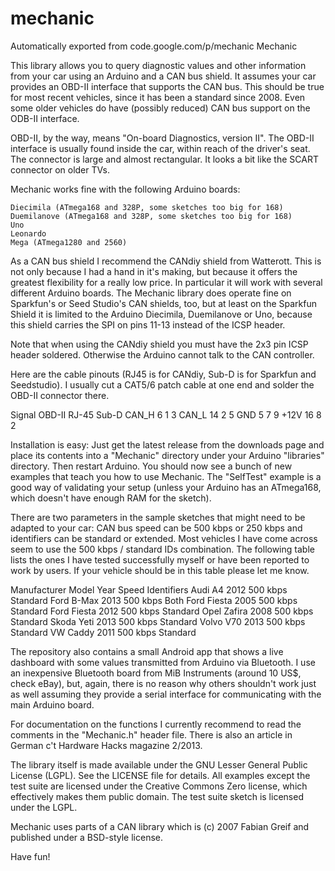 # mechanic
Automatically exported from code.google.com/p/mechanic
Mechanic

This library allows you to query diagnostic values and other information from your car using an Arduino and a CAN bus shield. It assumes your car provides an OBD-II interface that supports the CAN bus. This should be true for most recent vehicles, since it has been a standard since 2008. Even some older vehicles do have (possibly reduced) CAN bus support on the ODB-II interface.

OBD-II, by the way, means "On-board Diagnostics, version II". The OBD-II interface is usually found inside the car, within reach of the driver's seat. The connector is large and almost rectangular. It looks a bit like the SCART connector on older TVs.

Mechanic works fine with the following Arduino boards:

    Diecimila (ATmega168 and 328P, some sketches too big for 168)
    Duemilanove (ATmega168 and 328P, some sketches too big for 168)
    Uno
    Leonardo
    Mega (ATmega1280 and 2560) 

As a CAN bus shield I recommend the CANdiy shield from Watterott. This is not only because I had a hand in it's making, but because it offers the greatest flexibility for a really low price. In particular it will work with several different Arduino boards. The Mechanic library does operate fine on Sparkfun's or Seed Studio's CAN shields, too, but at least on the Sparkfun Shield it is limited to the Arduino Diecimila, Duemilanove or Uno, because this shield carries the SPI on pins 11-13 instead of the ICSP header.

Note that when using the CANdiy shield you must have the 2x3 pin ICSP header soldered. Otherwise the Arduino cannot talk to the CAN controller.

Here are the cable pinouts (RJ45 is for CANdiy, Sub-D is for Sparkfun and Seedstudio). I usually cut a CAT5/6 patch cable at one end and solder the OBD-II connector there.

 Signal 	OBD-II 	RJ-45 	Sub-D
 CAN_H 	 6 	 1 	 3
 CAN_L 	 14 	 2 	5
GND 	 5 	 7 	 9
 +12V 	 16 	8 	2

Installation is easy: Just get the latest release from the downloads page and place its contents into a "Mechanic" directory under your Arduino "libraries" directory. Then restart Arduino. You should now see a bunch of new examples that teach you how to use Mechanic. The "SelfTest" example is a good way of validating your setup (unless your Arduino has an ATmega168, which doesn't have enough RAM for the sketch).

There are two parameters in the sample sketches that might need to be adapted to your car: CAN bus speed can be 500 kbps or 250 kbps and identifiers can be standard or extended. Most vehicles I have come across seem to use the 500 kbps / standard IDs combination. The following table lists the ones I have tested successfully myself or have been reported to work by users. If your vehicle should be in this table please let me know.

Manufacturer 	Model 	Year 	Speed 	Identifiers
Audi 	A4 	2012 	500 kbps 	Standard
Ford 	B-Max 	2013 	500 kbps 	Both
Ford 	Fiesta 	2005 	500 kbps 	Standard
Ford 	Fiesta 	2012 	500 kbps 	Standard
Opel 	Zafira 	2008 	500 kbps 	Standard
Skoda 	Yeti 	2013 	500 kbps 	Standard
Volvo 	V70 	2013 	500 kbps 	Standard
VW 	Caddy 	2011 	500 kbps 	Standard

The repository also contains a small Android app that shows a live dashboard with some values transmitted from Arduino via Bluetooth. I use an inexpensive Bluetooth board from MiB Instruments (around 10 US$, check eBay), but, again, there is no reason why others shouldn't work just as well assuming they provide a serial interface for communicating with the main Arduino board.

For documentation on the functions I currently recommend to read the comments in the "Mechanic.h" header file. There is also an article in German c't Hardware Hacks magazine 2/2013.

The library itself is made available under the GNU Lesser General Public License (LGPL). See the LICENSE file for details. All examples except the test suite are licensed under the Creative Commons Zero license, which effectively makes them public domain. The test suite sketch is licensed under the LGPL.

Mechanic uses parts of a CAN library which is (c) 2007 Fabian Greif and published under a BSD-style license.

Have fun! 
